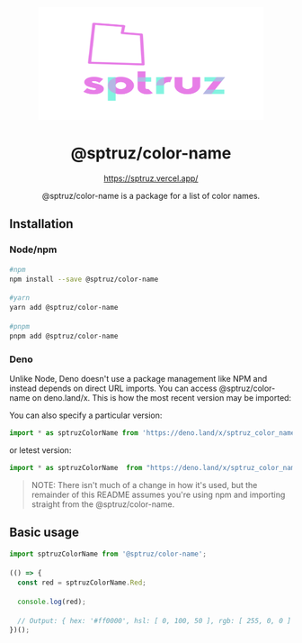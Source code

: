 <div align="center">
  <img src="https://raw.githubusercontent.com/sptruz/color-name/main/assets/logo.svg" alt="@MKAbuMattar/sptruz"
   width="400" height="200"
  />

  <h1>@sptruz/color-name</h1>

<a href="https://sptruz.vercel.app/">https://sptruz.vercel.app/</a>

  <p>@sptruz/color-name is a package for a list of color names.</p>
</div>

## Installation

### Node/npm

```sh
#npm
npm install --save @sptruz/color-name

#yarn
yarn add @sptruz/color-name

#pnpm
pnpm add @sptruz/color-name
```

### Deno

Unlike Node, Deno doesn't use a package management like NPM and instead depends on direct URL imports. You can access @sptruz/color-name on deno.land/x. This is how the most recent version may be imported:

You can also specify a particular version:

```ts
import * as sptruzColorName from 'https://deno.land/x/sptruz_color_name@0.0.0-beta.0.0.2/mod.ts';
```

or letest version:

```ts
import * as sptruzColorName  from "https://deno.land/x/sptruz_color_name/mod.ts";
```

> NOTE: There isn't much of a change in how it's used, but the remainder of this README assumes you're using npm and importing straight from the @sptruz/color-name.

## Basic usage

```ts
import sptruzColorName from '@sptruz/color-name';

(() => {
  const red = sptruzColorName.Red;

  console.log(red);

  // Output: { hex: '#ff0000', hsl: [ 0, 100, 50 ], rgb: [ 255, 0, 0 ] }
})();
```
